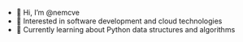 - 👋 Hi, I’m @nemcve
- 👀 Interested in software development and cloud technologies
- 🌱 Currently learning about Python data structures and algorithms
<!---
nemcve/nemcve is a ✨ special ✨ repository because its `README.md` (this file) appears on your GitHub profile.
You can click the Preview link to take a look at your changes.
--->
